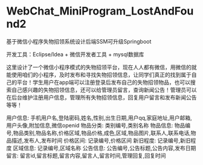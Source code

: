 # WebChat_MiniProgram_LostAndFound2
基于微信小程序失物招领系统设计后端SSM可升级Springboot

开发工具：Eclipse/Idea + 微信开发者工具 + mysql数据库

  这里设计了一个微信小程序模式的失物招领平台，现在人人都有微信，用微信的就能使用咱们的小程序，及时发布和寻找失物招领信息，让同学们真正的找到属于自己的平台！学生用户在app端可以注册登录后发布自己的失物招领物品，也可以搜索自己感兴趣的失物招领信息，还可以给管理员留言，查询新闻公告！管理员可以在后台维护注册用户信息，管理所有失物招领信息，回复用户留言和发布新闻公告等等！

用户信息: 手机用户名,登陆密码,姓名,性别,出生日期,用户qq,家庭地址,用户邮箱,用户头像,附加信息,微信openid
物品分类: 类别编号,类别名称
物品信息: 物品编号,物品类别,物品名称,价格区域,物品价格,成色,区域,物品图片,联系人,联系电话,物品描述,发布人,发布时间
价格区间: 记录编号,价格区间
新旧程度: 记录编号,新旧程度
区域信息: 记录编号,区域名称
公告信息: 公告编号,公告标题,公告内容,发布日期
留言: 留言id,留言标题,留言内容,留言人,留言时间,管理回复,回复时间
